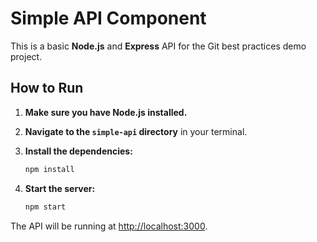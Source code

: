 # Simple API Component

This is a basic **Node.js** and **Express** API for the Git best practices demo project.

## How to Run

1. **Make sure you have Node.js installed.**

2. **Navigate to the `simple-api` directory** in your terminal.

3. **Install the dependencies:**
   ```bash
   npm install
   ```

4. **Start the server:**
   ```bash
   npm start
   ```

The API will be running at [http://localhost:3000](http://localhost:3000).